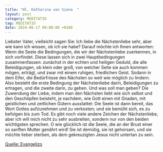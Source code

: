 ```yaml
---
title: "Hl. Katharina von Siena  "
layout: post
category: MEDITATIO
tag: MEDITATIO
date: 2024-06-17 09:00:00 +0100
---
```

Liebster Vater, vielleicht sagen Sie: Ich liebe die Nächstenliebe sehr, aber wie kann ich wissen, ob ich sie habe?
Darauf möchte ich Ihnen antworten: Wenn die Seele die Bedingungen, die wir der Nächstenliebe zuerkennen, in sich vorfindet. Diese lassen sich in zwei Hauptbedingungen zusammenfassen: zunächst in der echten und heiligen Geduld, die alle Beleidigungen, ob klein oder groß, von welcher Seite sie auch kommen mögen, erträgt, und zwar mit einem ruhigen, friedlichen Geist.<!--more--> Sodann in dem Eifer, die Bedürfnisse des Nächsten so weit wie möglich zu lindern. Also besteht die erste Bedingung der Nächstenliebe darin, Beleidigungen zu ertragen, und die zweite darin, zu geben. Und was soll man geben? Die Zuwendung der Liebe, indem man den Nächsten liebt wie sich selbst und den Geschöpfen beisteht, je nachdem, wie Gott einen mit Gnaden, mit geistlichen und zeitlichen Gütern ausstattet: Die Seele ist dann bereit, das Wort Gottes aufzunehmen und zu verkosten; und sie bemüht sich, es zu befolgen bis zum Tod. Es gibt noch viele andere Zeichen der Nächstenliebe, aber ich will mich nicht zu sehr ausbreiten, sondern nur von den beiden wichtigsten sprechen.
O wie glücklich ist die Seele, die an der Brust einer so sanften Mutter genährt wird! Sie ist demütig, sie ist gehorsam, und sie möchte lieber sterben, als dem gekreuzigten Jesus nicht untertan zu sein.

[Quelle: Evangelizo](https://evangeliumtagfuertag.org/DE/gospel)